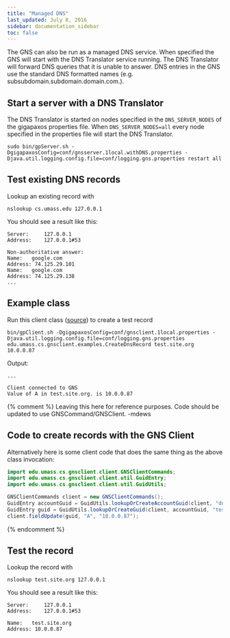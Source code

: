 ```yaml
---
title: "Managed DNS"
last_updated: July 8, 2016
sidebar: documentation_sidebar
toc: false
---
```


The GNS can also be run as a managed DNS service. When specified the GNS will start with the DNS Translator service running. The DNS Translator will forward DNS queries that it is unable to answer. DNS entries in the GNS use the standard DNS formatted names (e.g. subsubdomain.subdomain.domain.com.).

## Start a server with a DNS Translator

The DNS Translator is started on nodes specified in the `DNS_SERVER_NODES` of the gigapaxos properties file. When `DNS_SERVER_NODES=all` every node specified in the properties file will start the DNS Translator.

```
sudo bin/gpServer.sh -DgigapaxosConfig=conf/gnsserver.1local.withDNS.properties -Djava.util.logging.config.file=conf/logging.gns.properties restart all
```

## Test existing DNS records

Lookup an existing record with

```
nslookup cs.umass.edu 127.0.0.1
```

You should see a result like this:
```
Server:		127.0.0.1
Address:	127.0.0.1#53

Non-authoritative answer:
Name:	google.com
Address: 74.125.29.101
Name:	google.com
Address: 74.125.29.138
...
```

## Example class

Run this client class ([source](https://github.com/MobilityFirst/GNS/blob/master/src/edu/umass/cs/gnsclient/examples/CreateDnsRecord.java)) to create a test record

```
bin/gpClient.sh -DgigapaxosConfig=conf/gnsclient.1local.properties -Djava.util.logging.config.file=conf/logging.gns.properties edu.umass.cs.gnsclient.examples.CreateDnsRecord test.site.org 10.0.0.87
```

Output:
```
...

Client connected to GNS
Value of A in test.site.org. is 10.0.0.87
```

{% comment %}
Leaving this here for reference purposes. Code should be updated to use GNSCommand/GNSClient. -mdews
## Code to create records with the GNS Client

Alternatively here is some client code that does the same thing as the above class invocation:

```java
import edu.umass.cs.gnsclient.client.GNSClientCommands;
import edu.umass.cs.gnsclient.client.util.GuidEntry;
import edu.umass.cs.gnsclient.client.util.GuidUtils;

GNSClientCommands client = new GNSClientCommands();
GuidEntry accountGuid = GuidUtils.lookupOrCreateAccountGuid(client, "dnstest@cs.umass.edu", "password", true);
GuidEntry guid = GuidUtils.lookupOrCreateGuid(client, accountGuid, "test.site.org."); // note the period at the end
client.fieldUpdate(guid, "A", "10.0.0.87");
```
{% endcomment %}

## Test the record

Lookup the record with

```
nslookup test.site.org 127.0.0.1
```

You should see a result like this:

```
Server:		127.0.0.1
Address:	127.0.0.1#53

Name:	test.site.org
Address: 10.0.0.87
```
